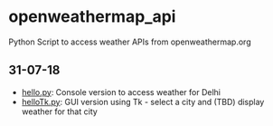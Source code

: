 # openweathermap_api

Python Script to access weather APIs from openweathermap.org

## 31-07-18
+ [hello.py](hello.py): Console version to access weather for Delhi
+ [helloTk.py](helloTk.py): GUI version using Tk - select a city and (TBD) display weather for that city